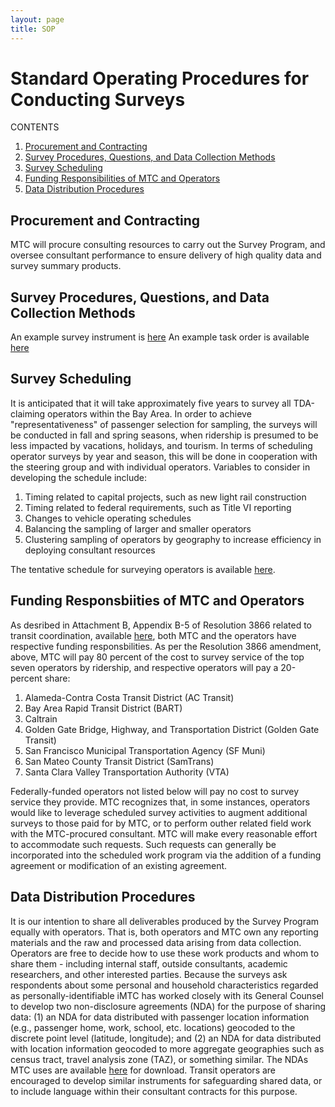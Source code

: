 ```yaml
---
layout: page
title: SOP
---
```


# Standard Operating Procedures for Conducting Surveys

CONTENTS

1. [Procurement and Contracting](#procurement-and-contracting)
2. [Survey Procedures, Questions, and Data Collection Methods](#survey-procedures-questions)
3. [Survey Scheduling](#survey-scheduling)
4. [Funding Responsibilities of MTC and Operators](#funding-responsibilities)
5. [Data Distribution Procedures](#data-distribution-procedures)

## Procurement and Contracting

MTC will procure consulting resources to carry out the Survey Program, and oversee consultant performance to ensure delivery of high quality data and survey summary products. 

## Survey Procedures, Questions, and Data Collection Methods

An example survey instrument is [here](https://mtcdrive.box.com/v/muni-draft-survey)
An example task order is available [here](https://mtcdrive.box.com/Example-Task-Order)


## Survey Scheduling

It is anticipated that it will take approximately five years to survey all TDA-claiming operators within the Bay Area. In order to achieve "representativeness" of passenger selection for sampling, the surveys will be conducted in fall and spring seasons, when ridership is presumed to be less impacted by vacations, holidays, and tourism. In terms of scheduling operator surveys by year and season, this will be done in cooperation with the steering group and with individual operators. Variables to consider in developing the schedule include: 

1. Timing related to capital projects, such as new light rail construction
2. Timing related to federal requirements, such as Title VI reporting
3. Changes to vehicle operating schedules
4. Balancing the sampling of larger and smaller operators
5. Clustering sampling of operators by geography to increase efficiency in deploying consultant resources

The tentative schedule for surveying operators is available [here](http://metropolitantransportationcommission.github.io/onboard-surveys/schedule/).

## Funding Responsbiities of MTC and Operators

As desribed in Attachment B, Appendix B-5 of Resolution 3866 related to transit coordination, available [here](https://mtcdrive.box.com/Resolution-3866-Amendment), both MTC and the operators have respective funding responsbilities. As per the Resolution 3866 amendment, above, MTC will pay 80 percent of the cost to survey service of the top seven operators by ridership, and respective operators will pay a 20-percent share:

1. Alameda-Contra Costa Transit District (AC Transit)
2. Bay Area Rapid Transit District (BART)
3. Caltrain
4. Golden Gate Bridge, Highway, and Transportation District (Golden Gate Transit)
5. San Francisco Municipal Transportation Agency (SF Muni) 
6. San Mateo County Transit District (SamTrans)
7. Santa Clara Valley Transportation Authority (VTA)

Federally-funded operators not listed below will pay no cost to survey service they provide. MTC recognizes that, in some instances, operators would like to leverage scheduled survey activities to augment additional surveys to those paid for by MTC, or to perform outher related field work with the MTC-procured consultant. MTC will make every reasonable effort to accommodate such requests. Such requests can generally be incorporated into the scheduled work program via the addition of a funding agreement or modification of an existing agreement. 

## Data Distribution Procedures

It is our intention to share all deliverables produced by the Survey Program equally with operators. That is, both operators and MTC own any reporting materials and the raw and processed data arising from data collection. Operators are free to decide how to use these work products and whom to share them - including internal staff, outside consultants, academic researchers, and other interested parties. Because the surveys ask respondents about some personal and household characteristics regarded as personally-identifiable iMTC has worked closely with its General Counsel to develop two non-disclosure agreements (NDA) for the purpose of sharing data: (1) an NDA for data distributed with passenger location information (e.g., passenger home, work, school, etc. locations) geocoded to the discrete point level (latitude, longitude); and (2) an NDA for data distributed with location information geocoded to more aggregate geographies such as census tract, travel analysis zone (TAZ), or something similar. The NDAs MTC uses are available [here](https://mtcdrive.app.box.com/files/0/f/3852966121/Blank_NDAs) for download. Transit operators are encouraged to develop similar instruments for safeguarding shared data, or to include language within their consultant contracts for this purpose. 
